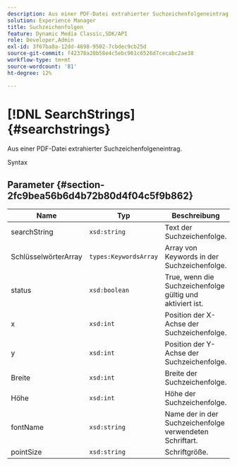 ```yaml
---
description: Aus einer PDF-Datei extrahierter Suchzeichenfolgeneintrag.
solution: Experience Manager
title: Suchzeichenfolgen
feature: Dynamic Media Classic,SDK/API
role: Developer,Admin
exl-id: 3f67ba8a-12dd-4698-9502-7cbdec9cb25d
source-git-commit: f42378a20b58e4c5ebc961c6526d7cecabc2ae38
workflow-type: tm+mt
source-wordcount: '81'
ht-degree: 12%

---
```


# [!DNL SearchStrings]{#searchstrings}

Aus einer PDF-Datei extrahierter Suchzeichenfolgeneintrag.

Syntax

## Parameter {#section-2fc9bea56b6d4b72b80d4f04c5f9b862}

| Name | Typ | Beschreibung |
|---|---|---|
| searchString | `xsd:string` | Text der Suchzeichenfolge. |
| SchlüsselwörterArray | `types:KeywordsArray` | Array von Keywords in der Suchzeichenfolge. |
| status | `xsd:boolean` | True, wenn die Suchzeichenfolge gültig und aktiviert ist. |
| x | `xsd:int` | Position der X-Achse der Suchzeichenfolge. |
| y | `xsd:int` | Position der Y-Achse der Suchzeichenfolge. |
| Breite | `xsd:int` | Breite der Suchzeichenfolge. |
| Höhe | `xsd:int` | Höhe der Suchzeichenfolge. |
| fontName | `xsd:string` | Name der in der Suchzeichenfolge verwendeten Schriftart. |
| pointSize | `xsd:string` | Schriftgröße. |
